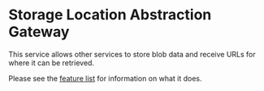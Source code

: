 # Storage Location Abstraction Gateway

This service allows other services to store blob data and receive URLs for where it can be retrieved.

Please see the [feature list](./features) for information on what it does.
